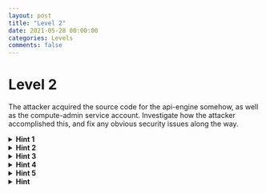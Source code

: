 ```yaml
---
layout: post
title: "Level 2"
date: 2021-05-28 00:00:00
categories: Levels
comments: false
---
```


# Level 2

The attacker acquired the source code for the api-engine somehow, as well as the compute-admin service account. Investigate how the attacker accomplished this, and fix any obvious security issues along the way.


<details>
	<summary><b>Hint 1</b></summary>
	<p> </p>
	<p>Referring to the diagram, we know there is an vm-image-bucket that holds the source files for building the image used by the api-engine. This is the most likely place the attacker could find the source code, so let’s use the Logs Explorer to investigate the bucket.</p>
	<p>Query for</p>
	<p> </p>
	<code>vm-image-bucket</code>
	<p> </p>
</details>

<details>
	<summary><b>Hint 2</b></summary>
	<p> </p>
	<p>The logs show that multiple files were requested from the bucket by the <code>dev-account</code> service account. Among these files is the source code for the api-engine, and a file called <code>compute-admin.json</code>. It would seem that in an effort to make their lives easier, the developers kept all the tools they would need to update the api-engine within this bucket.</p>
	<p> </p>
</details>

<details>
	<summary><b>Hint 3</b></summary>
	<p> </p>
	<p>The compute-admin service account key being stored in this bucket is an obvious issue as it allows anyone with access to the bucket to elevate their privilege to compute admin. Let’s disable this key since it has been compromised, and shouldn’t be stored in this bucket in the first place.</p>
	<p> </p>
</details>

<details>
	<summary><b>Hint 4</b></summary>
	<p> </p>
	<p>We should be able to delete a service account key using the Google Cloud GUI, but it sometimes bugs out and cannot be used. So instead, use a gcloud command from the terminal to delete the key. First, list the keys for the compute-admin account.</p>
	<p> </p>
	<pre><code>gcloud iam service-accounts keys list \</code>
	<code>--iam-account compute-admin@[project-id].iam.gserviceaccount.com</code>
	</pre>
	<p>There should be two keys listed, one of which expires in two years, and one which expires in the year 9999, which is the default when a key is generated. The first key is used by Google’s backend and cannot be deleted, but the second is the key being stored in the vm-image-bucket. To delete it enter the gcloud command:</p>
	<p> </p>
	<pre><code>gcloud iam service-accounts keys delete [key-id] \</code>
	<code>--iam-account compute-admin@[project-id].iam.gserviceaccount.com</code>
	</pre>
	<p> </p>
</details>

<details>
	<summary><b>Hint 5</b></summary>
	<p> </p>
	<p>Finally, we should remove the json file from the bucket to clean it up. Using the console GUI search for buckets and navigate to the <code>vm-image-bucket</code>. Since we are using a system account, we can view the files in the bucket. Select the <code>compute-admin.json</code> file and remove it from the bucket. 
The true final step would be to advise the company to have developers request an access key or other temporary key from a system admin(or some similar alternative) when they need to make changes to the api-engine, but as this is a fictitious system, we don’t need to do so for this exercise.</p>
	<p> </p>
</details>

<details>
	<summary><b>Hint </b></summary>
	<p> </p>
	<p> </p>
</details>


